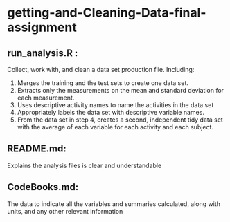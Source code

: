 # getting-and-Cleaning-Data-final-assignment

## run_analysis.R : 
Collect, work with, and clean a data set production file. Including: 
1. Merges the training and the test sets to create one data set.
2. Extracts only the measurements on the mean and standard deviation for each measurement.
3. Uses descriptive activity names to name the activities in the data set
4. Appropriately labels the data set with descriptive variable names.
5. From the data set in step 4, creates a second, independent tidy data set with the average of each variable for each activity and each subject.

## README.md: 
Explains the analysis files is clear and understandable
## CodeBooks.md: 
The data to indicate all the variables and summaries calculated, along with units, and any other relevant information
